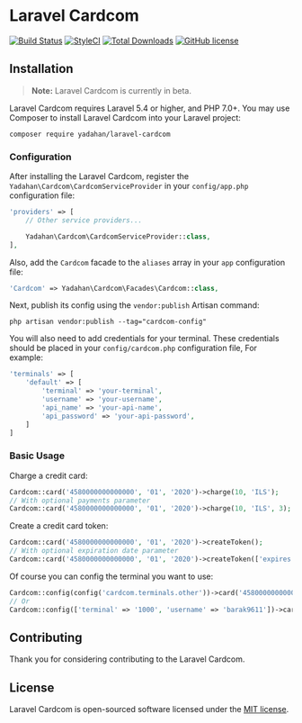 # Laravel Cardcom

[![Build Status](https://travis-ci.org/yadahan/laravel-cardcom.svg?branch=master)](https://travis-ci.org/yadahan/laravel-cardcom)
[![StyleCI](https://styleci.io/repos/98416118/shield?branch=master&style=flat)](https://styleci.io/repos/98416118)
[![Total Downloads](https://poser.pugx.org/yadahan/laravel-cardcom/downloads?format=flat)](https://packagist.org/packages/yadahan/laravel-cardcom)
[![GitHub license](https://img.shields.io/badge/license-MIT-blue.svg?style=flat)](https://raw.githubusercontent.com/yadahan/laravel-cardcom/master/LICENSE)

## Installation

> **Note:** Laravel Cardcom is currently in beta.

Laravel Cardcom requires Laravel 5.4 or higher, and PHP 7.0+. You may use Composer to install Laravel Cardcom into your Laravel project:

    composer require yadahan/laravel-cardcom

### Configuration

After installing the Laravel Cardcom, register the `Yadahan\Cardcom\CardcomServiceProvider` in your `config/app.php` configuration file:

```php
'providers' => [
    // Other service providers...

    Yadahan\Cardcom\CardcomServiceProvider::class,
],
```

Also, add the `Cardcom` facade to the `aliases` array in your `app` configuration file:

```php
'Cardcom' => Yadahan\Cardcom\Facades\Cardcom::class,
```

Next, publish its config using the `vendor:publish` Artisan command:

    php artisan vendor:publish --tag="cardcom-config"

You will also need to add credentials for your terminal. These credentials should be placed in your `config/cardcom.php` configuration file, For example:

```php
'terminals' => [
    'default' => [
        'terminal' => 'your-terminal',
        'username' => 'your-username',
        'api_name' => 'your-api-name',
        'api_password' => 'your-api-password',
    ]
]
```

### Basic Usage

Charge a credit card:

```php
Cardcom::card('4580000000000000', '01', '2020')->charge(10, 'ILS');
// With optional payments parameter
Cardcom::card('4580000000000000', '01', '2020')->charge(10, 'ILS', 3);
```

Create a credit card token:

```php
Cardcom::card('4580000000000000', '01', '2020')->createToken();
// With optional expiration date parameter
Cardcom::card('4580000000000000', '01', '2020')->createToken(['expires' => 'MMYYYY']);
```

Of course you can config the terminal you want to use:

```php
Cardcom::config(config('cardcom.terminals.other'))->card('4580000000000000', '01', '2020')->charge(10, 'ILS');
// Or
Cardcom::config(['terminal' => '1000', 'username' => 'barak9611'])->card('4580000000000000', '01', '2020')->charge(10, 'ILS');
```

## Contributing

Thank you for considering contributing to the Laravel Cardcom.

## License

Laravel Cardcom is open-sourced software licensed under the [MIT license](http://opensource.org/licenses/MIT).